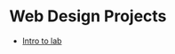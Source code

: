 # Web Design Projects

<ul>
<li><a href="Bryce_HTML/index.html" target="_blank">Intro to lab</a></li>
</ul>
